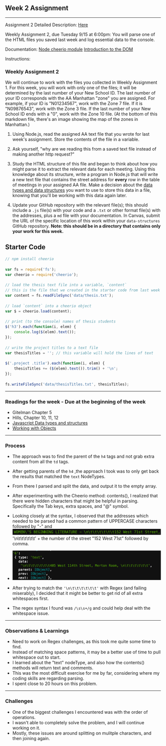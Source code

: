 ##  Week 2 Assignment
---
Assignment 2 Detailed Description: [Here](https://github.com/visualizedata/data-structures/blob/master/weekly_assignment_02.md)

Weekly Assignment 2, due Tuesday 9/15 at 6:00pm:
You will parse one of the HTML files you saved last week and log essential data to the console.

Documentation:
[Node cheerio module](https://www.npmjs.com/package/cheerio)
[Introduction to the DOM](https://developer.mozilla.org/en-US/docs/Web/API/Document_Object_Model/Introduction)

Instructions:
### Weekly Assignment 2

We will continue to work with the files you collected in Weekly Assignment 1. For this week, you will work with only one of the files; it will be determined by the last number of your New School ID. The last number of your ID corresponds with the AA Manhattan "zone" you are assigned. For example, if your ID is "N01234567", work with the Zone 7 file. If it is "N09876543", work with the Zone 3 file. If the last number of your New School ID ends with a "0", work with the Zone 10 file. (At the bottom of this markdown file, there's an image showing the map of the zones in Manhattan.)

1. Using Node.js, read the assigned AA text file that you wrote for last week's assignment. Store the contents of the file in a variable.

2. Ask yourself, "why are we reading this from a saved text file instead of making another http request?"

3. Study the HTML structure of this file and began to think about how you might parse it to extract the relevant data for each meeting. Using this knowledge about its structure, write a program in Node.js that will write a new text file that contains the street address for **every** row in the table of meetings in your assigned AA file. Make a decision about the [data types and data structures](https://developer.mozilla.org/en-US/docs/Web/JavaScript/Data_structures) you want to use to store this data in a file, knowing that you'll be working with this data again later. 

4. Update your GitHub repository with the relevant file(s); this should include a `.js` file(s) with your code and a `.txt` or other format file(s) with the addresses, plus a `md` file with your documentation. In Canvas, submit the URL of the specific location of this work within your `data-structures` GitHub repository. **Note: this should be in a directory that contains only your work for this week.** 

## Starter Code  

```javascript
// npm install cheerio

var fs = require('fs');
var cheerio = require('cheerio');

// load the thesis text file into a variable, `content`
// this is the file that we created in the starter code from last week
var content = fs.readFileSync('data/thesis.txt');

// load `content` into a cheerio object
var $ = cheerio.load(content);

// print (to the console) names of thesis students
$('h3').each(function(i, elem) {
    console.log($(elem).text());
});

// write the project titles to a text file
var thesisTitles = ''; // this variable will hold the lines of text

$('.project .title').each(function(i, elem) {
    thesisTitles += ($(elem).text()).trim() + '\n';
});

fs.writeFileSync('data/thesisTitles.txt', thesisTitles);
```

---
### Readings for the week - Due at the beginning of the week
* Gitelman Chapter 5
* Hills, Chapter 10, 11, 12
* [Javascript Data types and structures](https://developer.mozilla.org/en-US/docs/Web/JavaScript/Data_structures)
* [Working with Objects](https://developer.mozilla.org/en-US/docs/Web/JavaScript/Guide/Working_with_Objects)
--- 
### Process

* The approach was to find the parent of the `h4` tags and not grab extra content from all the `td` tags.
* After getting parents of the `h4` ,the approach I took was to only get back the results that matched the `text` NodeTypes.
* From there I parsed and split the data, and output it to the empty array.
* After experimenting with the Cheerio method: contents(), I realized that there were hidden characters that might be helpful in parsing. Specifically the Tab keys, extra spaces, and "@" symbol.
* Looking closely at the syntax, I observed that the addresses which needed to be parsed had a common pattern of UPPERCASE characters followed by "-"  and ![alt text](https://github.com/leeallennyc/data-structures-fall-2020/blob/master/week2/images/All%20Caps%20Preview.png "Tabs and New Line")'\n\t\t\t\t\t\t' + the number of the street "152 West 71st" followed by comma. 

* ![alt text](https://github.com/leeallennyc/data-structures-fall-2020/blob/master/week2/images/Tabs%202.png "Tabs and New Line")
* After trying to match the `'\n\t\t\t\t\t\t'` with Regex (and failing miserably), I decided that it might be better to get rid of all extra whitespaces first. 
* The regex syntax I found was `/\s\s+/g` and could help deal with the whitespace issue.  
 
--- 
### Observations & Learnings
* Need to work on Regex challenges, as this took me quite some time to find.
* Instead of matching space patterns, it may be a better use of time to pull whitespace out to start.
* I learned about the "text" nodeType, and also how the contents() methods will return text and comments.
* This was the most difficult exercise for me by far, considering where my coding skills are regarding parsing.
* I spent close to 20 hours on this problem. 
---
### Challenges
* One of the biggest challenges I encountered was with the order of operations. 
* I wasn't able to completely solve the problem, and I will continue working on it.
* Mostly, these issues are around splitting on mulitple characters, and then joining again.
